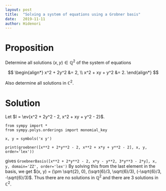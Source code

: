 ```yaml
---
layout: post
title:  "Solving a system of equations using a Grobner basis"
date:   2019-11-11
author: Hidenori
---
```


# Proposition
Determine all solutions $(x, y) \in \mathbb{Q}^2$ of the system of equations

$$
\begin{align*}
  x^2 + 2y^2 &= 2, \\
  x^2 + xy + y^2 &= 2.
\end{align*}
$$

Also determine all solutions in $\mathbb{C}^2$.

# Solution
Let $I = \ev{x^2 + 2y^2 - 2, x^2 + xy + y^2 - 2}$.

    from sympy import *
    from sympy.polys.orderings import monomial_key

    x, y = symbols('x y')

    print(groebner([x**2 + 2*y**2 - 2, x**2 + x*y + y**2 - 2], x, y, order='lex'))

gives `GroebnerBasis([x**2 + 2*y**2 - 2, x*y - y**2, 3*y**3 - 2*y], x, y, domain='ZZ', order='lex')`
By solving this from the last element in the basis, we get $(x, y) = (\pm \sqrt{2}, 0), (\sqrt{6}/3, \sqrt{6}/3), (-\sqrt{6}/3, -\sqrt{6}/3)$.
Thus there are no solutions in $\mathbb{Q}^2$ and there are 3 solutions in $\mathbb{C}^2$.


